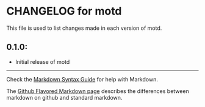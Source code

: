 # CHANGELOG for motd

This file is used to list changes made in each version of motd.

## 0.1.0:

* Initial release of motd

- - -
Check the [Markdown Syntax Guide](http://daringfireball.net/projects/markdown/syntax) for help with Markdown.

The [Github Flavored Markdown page](http://github.github.com/github-flavored-markdown/) describes the differences between markdown on github and standard markdown.
